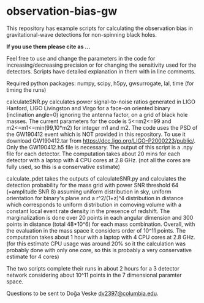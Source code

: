 # observation-bias-gw

This repository has example scripts for calculating the observation bias in gravitational-wave detections for non-spinning black holes. 

**If you use them please cite as ...**

Feel free to use and change the parameters in the code for increasing/decreasing precision or for changing the sensitivity used for the detectors. Scripts have detailed explanation in them with in line comments.

Required python packages: numpy, scipy, h5py, gwsurrogate, lal, time (for timing the runs)

calculateSNR.py calculates power signal-to-noise ratios generated in LIGO Hanford, LIGO Livingston and Virgo for a face-on oriented binary (inclination angle=0) ignoring the antenna factor, on a grid of black hole masses. The current parameters for the code is 5<=m2<=99 and m2<=m1<=min(99,10\*m2) for integer m1 and m2. The code uses the PSD of the GW190412 event which is NOT provided in this repository. To use it download GW190412.tar from https://dcc.ligo.org/LIGO-P2000223/public/. Only the GW190412.h5 file is necessary. The output of this script is a .npy file for each detector. The computation takes about 20 mins for each detector with a laptop with 4 CPU cores at 2.8 GHz. (not all the cores are fully used, so this is a conservative estimate)

calculate_pdet takes the outputs of calculateSNR.py and calculates the detection probability for the mass grid with power SNR threshold 64 (=amplitude SNR 8) assuming uniform distribution in sky, uniform orientation for binary's plane and a r^2/(1+z)^4 distribution in distance which corresponds to uniform distribution in comoving volume with a constant local event rate density in the presence of redshift. The marginalization is done over 20 points in each angular dimension and 300 points in distance (total 48\*10^6) for each mass combination. Overall, with the evaluation in the mass space it considers order of 10^11 points. The computation takes about 1 hour with a laptop with 4 CPU cores at 2.8 GHz. (for this estimate CPU usage was around 20% so it the calculation was probably done with only one core, so this is probably a very conservative estimate for 4 cores)

The two scripts complete their runs in about 2 hours for a 3 detector network considering about 10^11 points in the 7 dimensional paramter space.

Questions to be sent to Doğa Veske dv2397@columbia.edu.
